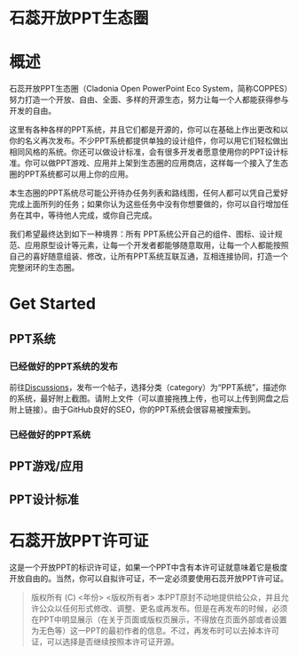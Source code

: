 # 石蕊开放PPT生态圈
# 概述
石蕊开放PPT生态圈（Cladonia Open PowerPoint Eco System，简称COPPES）努力打造一个开放、自由、全面、多样的开源生态，努力让每一个人都能获得参与开发的自由。

这里有各种各样的PPT系统，并且它们都是开源的，你可以在基础上作出更改和以你的名义再次发布。不少PPT系统都提供单独的设计组件，你可以用它们轻松做出相同风格的系统。你还可以做设计标准，会有很多开发者愿意使用你的PPT设计标准。你可以做PPT游戏、应用并上架到生态圈的应用商店，这样每一个接入了生态圈的PPT系统都可以用上你的应用。

本生态圈的PPT系统尽可能公开待办任务列表和路线图，任何人都可以凭自己爱好完成上面所列的任务；如果你认为这些任务中没有你想要做的，你可以自行增加任务在其中，等待他人完成，或你自己完成。

我们希望最终达到如下一种境界：所有 PPT系统公开自己的组件、图标、设计规范、应用原型设计等元素，让每一个开发者都能够随意取用，让每一个人都能按照自己的喜好随意组装、修改，让所有PPT系统互联互通，互相连接协同，打造一个完整闭环的生态圈。
# Get Started
## PPT系统
### 已经做好的PPT系统的发布
前往[Discussions](https://github.com/PridePlayer/Cladonia-Open-PPT-Eco-System/discussions)，发布一个帖子，选择分类（category）为“PPT系统”，描述你的系统，最好附上截图。请附上文件（可以直接拖拽上传，也可以上传到网盘之后附上链接）。由于GitHub良好的SEO，你的PPT系统会很容易被搜索到。
### 已经做好的PPT系统
## PPT游戏/应用
## PPT设计标准
# 石蕊开放PPT许可证
这是一个开放PPT的标识许可证，如果一个PPT中含有本许可证就意味着它是极度开放自由的。当然，你可以自拟许可证，不一定必须要使用石蕊开放PPT许可证。

> 版权所有 (C) <年份> <版权所有者> 本PPT原封不动地提供给公众，并且允许公众以任何形式修改、调整、更名或再发布。但是在再发布的时候，必须在PPT中明显展示（在关于页面或版权页展示，不得放在页面外部或者设置为无色等）这一PPT的最初作者的信息。不过，再发布时可以去掉本许可证，可以选择是否继续按照本许可证开源。
